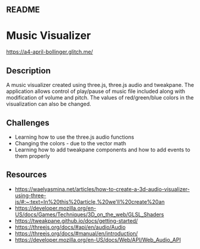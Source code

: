 
README
---

# Music Visualizer

https://a4-april-bollinger.glitch.me/

## Description

A music visualizer created using three.js, three.js audio and tweakpane. 
The application allows control of play/pause of music file included along with 
modification of volume and pitch. The values of red/green/blue colors in the 
visualization can also be changed.

## Challenges
- Learning how to use the three.js audio functions
- Changing the colors - due to the vector math
- Learning how to add tweakpane components and how to add events to them properly


## Resources
- https://waelyasmina.net/articles/how-to-create-a-3d-audio-visualizer-using-three-js/#:~:text=In%20this%20article,%20we'll%20create%20an
- https://developer.mozilla.org/en-US/docs/Games/Techniques/3D_on_the_web/GLSL_Shaders
- https://tweakpane.github.io/docs/getting-started/
- https://threejs.org/docs/#api/en/audio/Audio
- https://threejs.org/docs/#manual/en/introduction/
- https://developer.mozilla.org/en-US/docs/Web/API/Web_Audio_API